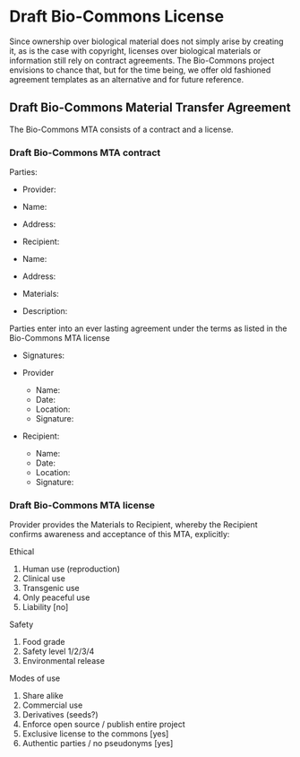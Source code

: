 # Draft Bio-Commons License

Since ownership over biological material does not simply arise by creating it, as is the case with copyright, licenses over biological materials or information still rely on contract agreements. The Bio-Commons project envisions to chance that, but for the time being, we offer old fashioned agreement templates as an alternative and for future reference.

## Draft Bio-Commons Material Transfer Agreement 

The Bio-Commons MTA consists of a contract and a license.

### Draft Bio-Commons MTA contract

Parties:

-	Provider:
 - Name: 
 - Address:
 
-	Recipient: 
 - Name:
 - Address:

- Materials:
 - Description:

Parties enter into an ever lasting agreement under the terms as listed in the Bio-Commons MTA license

- Signatures:
 - Provider   
    - Name:
    - Date:
    - Location:
    - Signature:

 - Recipient:
    - Name:
    - Date:
    - Location:
    - Signature:

### Draft Bio-Commons MTA license

Provider provides the Materials to Recipient, whereby the Recipient confirms awareness and acceptance of this MTA, explicitly: 

Ethical
 1. Human use (reproduction)
 2. Clinical use
 3. Transgenic use
 4. Only peaceful use
 5. Liability [no]

Safety
 1. Food grade
 2. Safety level 1/2/3/4
 3. Environmental release

Modes of use
 1. Share alike
 2. Commercial use
 3. Derivatives (seeds?)
 4. Enforce open source / publish entire project
 5. Exclusive license to the commons [yes]
 6. Authentic parties / no pseudonyms [yes]
